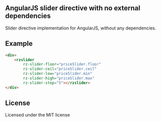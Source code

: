 ## AngularJS slider directive with no external dependencies

Slider directive implementation for AngularJS, without any dependencies.

## Example

```html
<div>
    <rzslider
    	rz-slider-floor="priceSlider.floor"
    	rz-slider-ceil="priceSlider.ceil"
    	rz-slider-low="priceSlider.min"
    	rz-slider-high="priceSlider.max"
    	rz-slider-step="5"></rzslider>
</div>
```

## License

Licensed under the MIT license

